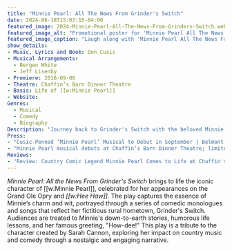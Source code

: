 ```yaml
---
title: "Minnie Pearl: All The News From Grinder's Switch"
date: 2024-06-18T15:03:15-04:00
featured_image: 2024-Minnie-Pearl-All-The-News-From-Grinders-Switch.webp
featured_image_alt: "Promotional poster for 'Minnie Pearl All The News From Grinders Switch' featuring a stage scene with characters in mid-performance."
featured_image_caption: "Laugh along with 'Minnie Pearl All The News From Grinders Switch', a charming musical that brings classic country humor to the stage."
show_details: 
- Music, Lyrics and Book: Don Cusic
- Musical Arrangements: 
  - Bergen White
  - Jeff Lisenby
- Premiere: 2018-09-06
- Theatre: Chaffin’s Barn Dinner Theatre
- Basis: Life of [[w:Minnie Pearl]]
- Website: 
Genres:
  - Musical
  - Comedy
  - Biography
Description: "Journey back to Grinder's Switch with the beloved Minnie Pearl, as she regales audiences with her homespun humor and heartwarming tales."
Press: 
- "Cusic-Penned ‘Minnie Pearl’ Musical to Debut in September | Belmont University News & Media": https://news.belmont.edu/cusic-penned-minnie-pearl-musical-to-debut-in-september/
- "Minnie Pearl musical debuts at Chaffin’s Barn Dinner Theatre; limited run continues through September 13 | JHP Entertainment": https://jhpentertainment.com/minnie-pearl-musical-debuts-at-chaffins-barn-dinner-theatre-limited-run-continues-through-september-13/
Reviews: 
- "Review: Country Comic Legend Minnie Pearl Comes to Life at Chaffin's Barn | Broadway World": https://www.broadwayworld.com/nashville/article/BWW-Review-Country-Comic-Legend-Minnie-Pearl-Comes-to-Life-at-Chaffins-Barn-20180908
---
```

*Minnie Pearl: All the News From Grinder's Switch* brings to life the iconic character of [[w:Minnie Pearl]], celebrated for her appearances on the Grand Ole Opry and *[[w:Hee Haw]]*. The play captures the essence of Minnie’s charm and wit, portrayed through a series of comedic monologues and songs that reflect her fictitious rural hometown, Grinder's Switch. Audiences are treated to Minnie's down-to-earth stories, humorous life lessons, and her famous greeting, "How-dee!" This play is a tribute to the character created by Sarah Cannon, exploring her impact on country music and comedy through a nostalgic and engaging narrative.